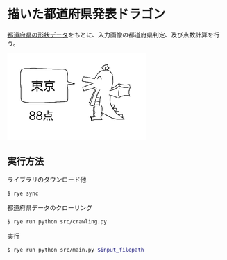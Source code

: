 # 描いた都道府県発表ドラゴン

[都道府県の形状データ](https://tsukatte.com/category/building-map/map/)をもとに、入力画像の都道府県判定、及び点数計算を行う。

![出力サンプル](./output_sample.png)

## 実行方法

ライブラリのダウンロード他
```bash
$ rye sync
```

都道府県データのクローリング
```bash
$ rye run python src/crawling.py
```

実行
```bash
$ rye run python src/main.py $input_filepath
```